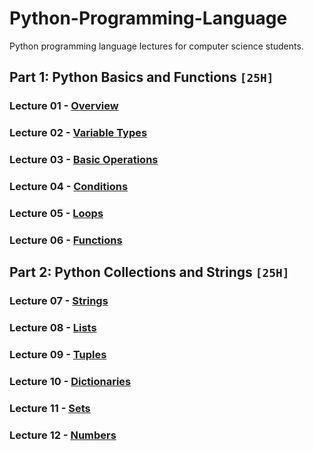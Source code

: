 # Python-Programming-Language
Python programming language lectures for computer science students.

## Part 1: Python Basics and Functions `[25H]`

### Lecture 01 - [Overview](https://github.com/cs-MohamedAyman/Python-Programming-Language/tree/master/Lecture%2001%20-%20Overview)
### Lecture 02 - [Variable Types](https://github.com/cs-MohamedAyman/Python-Programming-Language/tree/master/Lecture%2002%20-%20Variable-Types)
### Lecture 03 - [Basic Operations](https://github.com/cs-MohamedAyman/Python-Programming-Language/tree/master/Lecture%2003%20-%20Basic-Operations)
### Lecture 04 - [Conditions](https://github.com/cs-MohamedAyman/Python-Programming-Language/tree/master/Lecture%2004%20-%20Conditions)
### Lecture 05 - [Loops](https://github.com/cs-MohamedAyman/Python-Programming-Language/tree/master/Lecture%2005%20-%20Loops)
### Lecture 06 - [Functions](https://github.com/cs-MohamedAyman/Python-Programming-Language/tree/master/Lecture%2006%20-%20Functions)

## Part 2: Python Collections and Strings `[25H]`

### Lecture 07 - [Strings](https://github.com/cs-MohamedAyman/Python-Programming-Language/tree/master/Lecture%2007%20-%20Strings)
### Lecture 08 - [Lists](https://github.com/cs-MohamedAyman/Python-Programming-Language/tree/master/Lecture%2008%20-%20Lists)
### Lecture 09 - [Tuples](https://github.com/cs-MohamedAyman/Python-Programming-Language/tree/master/Lecture%2009%20-%20Tuples)
### Lecture 10 - [Dictionaries](https://github.com/cs-MohamedAyman/Python-Programming-Language/tree/master/Lecture%2010%20-%20Dictionaries)
### Lecture 11 - [Sets](https://github.com/cs-MohamedAyman/Python-Programming-Language/tree/master/Lecture%2011%20-%20Sets)
### Lecture 12 - [Numbers](https://github.com/cs-MohamedAyman/Python-Programming-Language/tree/master/Lecture%2012%20-%20Numbers)
